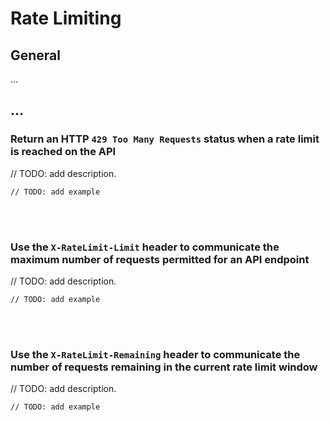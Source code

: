 # Rate Limiting


## General

...


## ...


### Return an HTTP `429 Too Many Requests` status when a rate limit is reached on the API

// TODO: add description.

```http
// TODO: add example
```

<br><br>


### Use the `X-RateLimit-Limit` header to communicate the maximum number of requests permitted for an API endpoint

// TODO: add description.

```http
// TODO: add example
```

<br><br>


### Use the `X-RateLimit-Remaining` header to communicate the number of requests remaining in the current rate limit window

// TODO: add description.

```http
// TODO: add example
```

<br><br>


